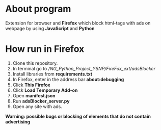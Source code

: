 # About program
Extension for browser and **Firefox** which block html-tags with ads on webpage by using **JavaScript** and **Python**

# How run in Firefox
1. Clone this repository.
2. In terminal go to _/NG_Python_Project_YSNP/FireFox_ext/adsBlocker_
4. Install libraries from **requirements.txt**
4. In Firefox, enter in the address bar **about:debugging**
5. Click **This Firefox**
6. Click **Load Temporary Add-on**
7. Open **manifest.json**
8. Run **adsBlocker_server.py**
9. Open any site with ads.

**Warning: possible bugs or blocking of elements that do not contain advertising**